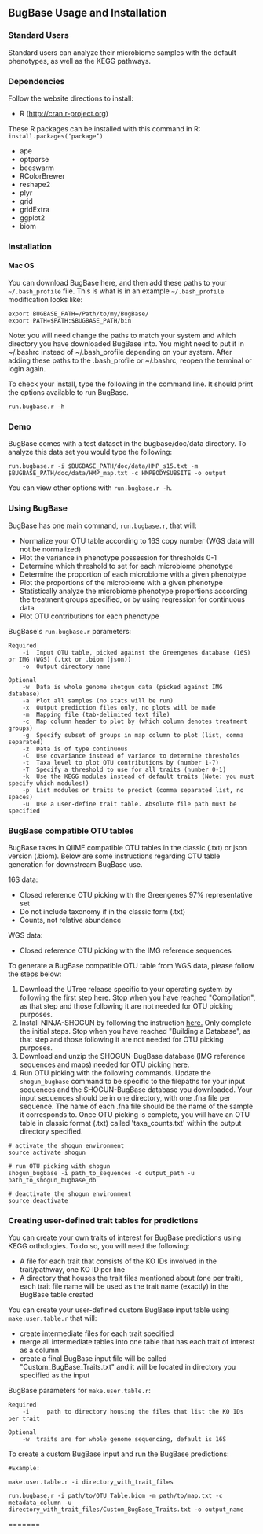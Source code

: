 ## BugBase Usage and Installation

### Standard Users
Standard users can analyze their microbiome samples with the default phenotypes, as well as the KEGG pathways. 

### Dependencies

Follow the website directions to install:
* R (http://cran.r-project.org)

These R packages can be installed with this command in R: `install.packages(‘package’)`
* ape
* optparse
* beeswarm
* RColorBrewer
* reshape2
* plyr
* grid
* gridExtra
* ggplot2
* biom

### Installation
#### Mac OS
You can download BugBase here, and then add these paths to your `~/.bash_profile` file. This is what is in an example `~/.bash_profile` modification looks like:

```
export BUGBASE_PATH=/Path/to/my/BugBase/
export PATH=$PATH:$BUGBASE_PATH/bin
```

Note: you will need change the paths to match your system and which directory you have downloaded BugBase into. You might need to put it in ~/.bashrc instead of ~/.bash_profile depending on your system. After adding these paths to the .bash_profile or ~/.bashrc, reopen the terminal or login again.

To check your install, type the following in the command line.  It should print the options available to run BugBase.

```
run.bugbase.r -h 
```

### Demo
BugBase comes with a test dataset in the bugbase/doc/data directory. To analyze this data set you would type the following:

```
run.bugbase.r -i $BUGBASE_PATH/doc/data/HMP_s15.txt -m $BUGBASE_PATH/doc/data/HMP_map.txt -c HMPBODYSUBSITE -o output
```

You can view other options with `run.bugbase.r -h`.

### Using BugBase 

BugBase has one main command, `run.bugbase.r`, that will:
-	Normalize your OTU table according to 16S copy number (WGS data will not be normalized)
-	Plot the variance in phenotype possession for thresholds 0-1
-	Determine which threshold to set for each microbiome phenotype
-	Determine the proportion of each microbiome with a given phenotype
-	Plot the proportions of the microbiome with a given phenotype
-	Statistically analyze the microbiome phenotype proportions according the treatment groups specified, or by using regression for continuous data
-	Plot OTU contributions for each phenotype

BugBase's `run.bugbase.r` parameters:
```
Required
	-i	Input OTU table, picked against the Greengenes database (16S) or IMG (WGS) (.txt or .biom (json))
	-o	Output directory name
	
Optional
	-w	Data is whole genome shotgun data (picked against IMG database)
	-a 	Plot all samples (no stats will be run)
	-x	Output prediction files only, no plots will be made
	-m	Mapping file (tab-delimited text file)
	-c	Map column header to plot by (which column denotes treatment groups)
	-g 	Specify subset of groups in map column to plot (list, comma separated)
	-z 	Data is of type continuous 
	-C 	Use covariance instead of variance to determine thresholds
	-t	Taxa level to plot OTU contributions by (number 1-7)
	-T 	Specify a threshold to use for all traits (number 0-1)
	-k 	Use the KEGG modules instead of default traits (Note: you must specify which modules!)
	-p 	List modules or traits to predict (comma separated list, no spaces)
	-u	Use a user-define trait table. Absolute file path must be specified
```

### BugBase compatible OTU tables

BugBase takes in QIIME compatible OTU tables in the classic (.txt) or json version (.biom).  Below are some instructions regarding OTU table generation for downstream BugBase use.

16S data:
- Closed reference OTU picking with the Greengenes 97% representative set
- Do not include taxonomy if in the classic form (.txt)
- Counts, not relative abundance

WGS data:
- Closed reference OTU picking with the IMG reference sequences

To generate a BugBase compatible OTU table from WGS data, please follow the steps below:

1. Download the UTree release specific to your operating system by following the first step [here.](https://github.com/knights-lab/UTree "UTree") Stop when you have reached "Compilation", as that step and those following it are not needed for OTU picking purposes.
2. Install NINJA-SHOGUN by following the instruction [here.](https://github.com/knights-lab/NINJA-SHOGUN "SHOGUN") Only complete the initial steps.  Stop when you have reached "Building a Database", as that step and those following it are not needed for OTU picking purposes.
3. Download and unzip the SHOGUN-BugBase database (IMG reference sequences and maps) needed for OTU picking [here.](https://drive.google.com/open?id=0ByVmiknyDGaiM3M0dDBJMkZuZDg "shogun-bugbase-db")
4. Run OTU picking with the following commands.  Update the `shogun_bugbase` command to be specific to the filepaths for your input sequences and the SHOGUN-BugBase database you downloaded.  Your input sequences should be in one directory, with one .fna file per sequence. The name of each .fna file should be the name of the sample it corresponds to. Once OTU picking is complete, you will have an OTU table in classic format (.txt) called 'taxa_counts.txt' within the output directory specified.
```
# activate the shogun environment
source activate shogun      

# run OTU picking with shogun
shogun_bugbase -i path_to_sequences -o output_path -u path_to_shogun_bugbase_db

# deactivate the shogun environment
source deactivate
```

### Creating user-defined trait tables for predictions

You can create your own traits of interest for BugBase predictions using KEGG orthologies.  To do so, you will need the following:

- A file for each trait that consists of the KO IDs involved in the trait/pathway, one KO ID per line
- A directory that houses the trait files mentioned about (one per trait), each trait file name will be used as the trait name (exactly) in the BugBase table created

You can create your user-defined custom BugBase input table using `make.user.table.r` that will:
- create intermediate files for each trait specified
- merge all intermediate tables into one table that has each trait of interest as a column
- create a final BugBase input file will be called "Custom_BugBase_Traits.txt" and it will be located in directory you specified as the input

BugBase parameters for `make.user.table.r`:
```
Required
	-i     path to directory housing the files that list the KO IDs per trait
	
Optional
	-w	traits are for whole genome sequencing, default is 16S
```

To create a custom BugBase input and run the BugBase predictions:

```
#Example:

make.user.table.r -i directory_with_trait_files

run.bugbase.r -i path/to/OTU_Table.biom -m path/to/map.txt -c metadata_column -u directory_with_trait_files/Custom_BugBase_Traits.txt -o output_name

```

=======
